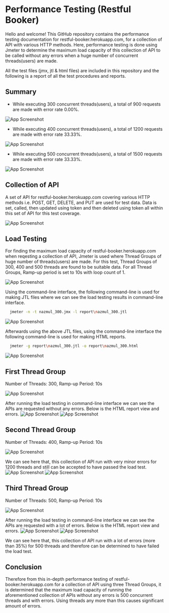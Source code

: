 # Performance Testing (Restful Booker)

Hello and welcome! This GitHub repository contains the performance testing documentation for restful-booker.herokuapp.com, for a collection of API with various HTTP methods. Here, performance testing is done using Jmeter to determine the maximum load capacity of this collection of API to be called without any errors when a huge number of concurrent threads(users) are made.

All the test files (jmx, jtl & html files) are included in this repository and the following is a report of all the test procedures and reports.


## Summary

- While executing 300 concurrent threads(users), a total of 900 requests are made with error rate 0.00%.

![App Screenshot](https://github.com/nazmulpranto/Performance_Testing_RestfulBooker/blob/main/pictures/s300.png)

- While executing 400 concurrent threads(users), a total of 1200 requests are made with error rate 33.33%.

![App Screenshot](https://github.com/nazmulpranto/Performance_Testing_RestfulBooker/blob/main/pictures/s400.png)

- While executing 500 concurrent threads(users), a total of 1500 requests are made with error rate 33.33%.

![App Screenshot](https://github.com/nazmulpranto/Performance_Testing_RestfulBooker/blob/main/pictures/s500.png)


## Collection of API

A set of API for restful-booker.herokuapp.com covering various HTTP methods i.e. POST, GET, DELETE, and PUT are used for test data. Data is set, called, then updated using token and then deleted using token all within this set of API for this test coverage.

![App Screenshot](https://github.com/nazmulpranto/Performance_Testing_RestfulBooker/blob/main/pictures/1.png)

## Load Testing

For finding the maximum load capacity of restful-booker.herokuapp.com when reqesting a collection of API, Jmeter is used where Thread Groups of huge number of threads(users) are made. For this test, Thread Groups of 300, 400 and 500 threads are found to be suitable data. For all Thread Groups, Ramp-up period is set to 10s with loop count of 1.

![App Screenshot](https://github.com/nazmulpranto/Performance_Testing_RestfulBooker/blob/main/pictures/2.png)

Using the command-line interface, the following command-line is used for making JTL files where we can see the load testing results in command-line interface.

```bash
  jmeter -n -t nazmul_300.jmx -l report\nazmul_300.jtl
```

![App Screenshot](https://github.com/nazmulpranto/Performance_Testing_RestfulBooker/blob/main/pictures/t300.png)

Afterwards using the above JTL files, using the command-line interface the following command-line is used for making HTML reports.

```bash
  jmeter -g report\nazmul_300.jtl -o report\nazmul_300.html
```

![App Screenshot](https://github.com/nazmulpranto/Performance_Testing_RestfulBooker/blob/main/pictures/t300_html.png)

## First Thread Group

Number of Threads: 300, Ramp-up Period: 10s

![App Screenshot](https://github.com/nazmulpranto/Performance_Testing_RestfulBooker/blob/main/pictures/t300.png)

After running the load testing in command-line interface we can see the APIs are requested without any errors. Below is the HTML report view and errors.
![App Screenshot](https://github.com/nazmulpranto/Performance_Testing_RestfulBooker/blob/main/pictures/rs300.png)
![App Screenshot](https://github.com/nazmulpranto/Performance_Testing_RestfulBooker/blob/main/pictures/e300.png)

## Second Thread Group

Number of Threads: 400, Ramp-up Period: 10s

![App Screenshot](https://github.com/nazmulpranto/Performance_Testing_RestfulBooker/blob/main/pictures/cmd400.png)

We can see here that, this collection of API run with very minor errors for 1200 threads and still can be accepted to have passed the load test.
![App Screenshot](https://github.com/nazmulpranto/Performance_Testing_RestfulBooker/blob/main/pictures/s400.png)
![App Screenshot](https://github.com/nazmulpranto/Performance_Testing_RestfulBooker/blob/main/pictures/e400.png)

## Third Thread Group

Number of Threads: 500, Ramp-up Period: 10s

![App Screenshot](https://github.com/nazmulpranto/Performance_Testing_RestfulBooker/blob/main/pictures/cmd500.png)

After running the load testing in command-line interface we can see the APIs are requested with a lot of errors. Below is the HTML report view and errors.
![App Screenshot](https://github.com/nazmulpranto/Performance_Testing_RestfulBooker/blob/main/pictures/s400.png)
![App Screenshot](https://github.com/nazmulpranto/Performance_Testing_RestfulBooker/blob/main/pictures/e500.png)

We can see here that, this collection of API run with a lot of errors (more than 35%) for 500 threads and therefore can be determined to have failed the load test.

## Conclusion

Therefore from this in-depth performance testing of restful-booker.herokuapp.com for a collection of API using three Thread Groups, it is determined that the maximum load capacity of running the aforementioned collection of APIs without any errors is 500 concurrent threads and with errors. Using threads any more than this causes significant amount of errors.
